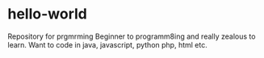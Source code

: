 # hello-world
Repository for prgmrming
Beginner to programm8ing and really
zealous to learn. Want to code in java,
javascript, python php, html etc.
